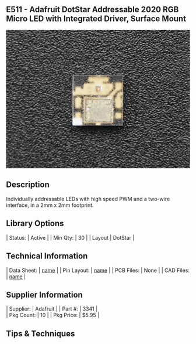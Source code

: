 ## E511 - Adafruit DotStar Addressable 2020 RGB Micro LED with Integrated Driver, Surface Mount

![image](CAD/E511/image.jpg)

## Description    

Individually addressable LEDs with high speed PWM and a two-wire interface, in a 2mm x 2mm footprint.

## Library Options

| Status: | Active |
| Min Qty: | 30 |
| Layout | DotStar | 

## Technical Information

| Data Sheet: | [name](https://cdn-shop.adafruit.com/product-files/3341/3341_APA102-2020+SMD+LED.pdf) |
| Pin Layout: | [name](https://cdn-shop.adafruit.com/product-files/3341/Datasheet.png) |
| PCB Files: | None |
| CAD Files: | [name](https://URL) |

## Supplier Information

| Supplier: | Adafruit |
| Part #: | 3341 |         
| Pkg Count: | 10 |
| Pkg Price: | $5.95 |

## Tips & Techniques


